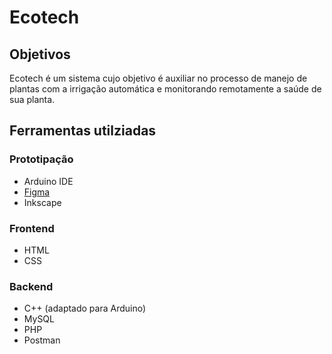 # Ecotech

## Objetivos
Ecotech é um sistema cujo objetivo é auxiliar no processo de manejo de plantas com a irrigação automática e monitorando remotamente a saúde de sua planta. 

## Ferramentas utilziadas

### Prototipação
- Arduino IDE
- [Figma](https://www.figma.com/design/cZjBRiAUWnk1i16QLd1yH4/ProjetoAcelera?node-id=0-1&p=f&t=iuyV0vMovlt0yIJE-0)
- Inkscape

### Frontend
- HTML
- CSS

### Backend
- C++ (adaptado para Arduino)
- MySQL
- PHP
- Postman
